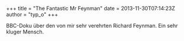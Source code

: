 +++
title = "The Fantastic Mr Feynman"
date = 2013-11-30T07:14:23Z
author = "typ_o"
+++
  
  
BBC-Doku über den von mir sehr verehrten Richard Feynman. Ein sehr
kluger Mensch.
